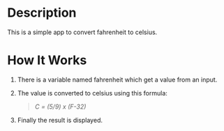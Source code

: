 # Description
This is a simple app to convert fahrenheit to celsius.

# How It Works
1. There is a variable named fahrenheit which get a value from an input.
2. The value is converted to celsius using this formula:

	> _C = (5/9) x (F-32)_

3. Finally the result is displayed.